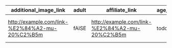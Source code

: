 | additional_image_link                          | adult | affiliate_link                                 | age_group | availability | availability_date                | brand | color          | condition | description                 | energy_efficiency_class | gender | google_product_category                                           | gtin                    | id             | image_link                                     | is_bundle | item_group_id | link                                           | marketplace_retailer | material       | mpn       | member_price  | pattern | price         | prisjakt_id | product_detail(section_name:attribute_name:attribute_value) | product_type         | promotion_id                         | sale_price | sale_price_effective_date                                         | shipping(country:region:service:price:min_handling_time:max_handling_time:min_transit_time:max_transit_time) | shipping_label | size | shipping_weight | shipping_height | shipping_length | shipping_width | size_system | supplier_product_id | title                        |
|------------------------------------------------|-------|------------------------------------------------|-----------|--------------|----------------------------------|-------|----------------|-----------|-----------------------------|-------------------------|--------|-------------------------------------------------------------------|-------------------------|----------------|------------------------------------------------|-----------|---------------|------------------------------------------------|----------------------|----------------|-----------|---------------|---------|---------------|-------------|-------------------------------------------------------------|----------------------|--------------------------------------|------------|-------------------------------------------------------------------|--------------------------------------------------------------------------------------------------------------|----------------|------|-----------------|-----------------|-----------------|----------------|-------------|---------------------|------------------------------|
| http://example.com/link-%E2%84%A2-mu-20%C2%B5m | fAlSE | http://example.com/link-%E2%84%A2-mu-20%C2%B5m | toddler   | preorder     | 2021-12-22T03:12:58.019077+00:00 | Sony  | RED/GREEN/BLUE | used      | Lorem ipsum dolor sit amet, | g                       | unisex | Sporting Goods > Athletics > Figure Skating & Hockey > Ice Skates | 10614141000415,90311017 | sv-2131.prod-1 | http://example.com/link-%E2%84%A2-mu-20%C2%B5m | fAlSE     | aaa111        | http://example.com/link-%E2%84%A2-mu-20%C2%B5m | Some shop            | Cotton/Leather | MGCH3LL/A | 1.144.000 SEK | strips  | 1.144.000 SEK | 123         | disc:memory:500 GB                                          | computer_accessories | 10-year-anniversary-promo,mega deals | 11.50 SEK  | 2016-02-24T13:00:00.000000-08:00/2016-02-29T15:30:00.000000+02:00 | SE:Skåne:DHL:25.00 SEK:1:2:1:3,SE:Skåne:POST:5.00 SEK:1:5:1:3,SE:Skåne:UPC:45.00 SEK:1:8:3:10                | dhl/free       | XXXL | 11 lb           | 10.12 cm        | 10.12 cm        | 10.12 cm       | us          | 1145                | Samsung Galaxy S8 Black 128G |
